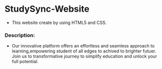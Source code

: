 # StudySync-Website
* This website create by using HTML5 and CSS.<br>
### Description:
* Our innovative platform offers an effortless and seamless approach to learning,empowering student of all edges to achived to brighter futuer. Join us to transformative journey to simplify education and unlock your full potential.
